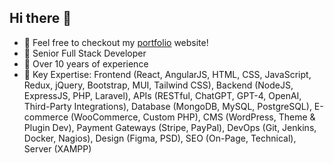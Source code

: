 ## Hi there 👋

- 🔭 Feel free to checkout my <a href="https://www.panesarsoft.com/">portfolio</a> website!
- 🌱 Senior Full Stack Developer
- 👯 Over 10 years of experience
- 🤔 Key Expertise: Frontend (React, AngularJS, HTML, CSS, JavaScript, Redux, jQuery, Bootstrap, MUI, Tailwind CSS), Backend (NodeJS, ExpressJS, PHP, Laravel), APIs (RESTful, ChatGPT, GPT-4, OpenAI, Third-Party Integrations), Database (MongoDB, MySQL, PostgreSQL), E-commerce (WooCommerce, Custom PHP), CMS (WordPress, Theme & Plugin Dev), Payment Gateways (Stripe, PayPal), DevOps (Git, Jenkins, Docker, Nagios), Design (Figma, PSD), SEO (On-Page, Technical), Server (XAMPP)
